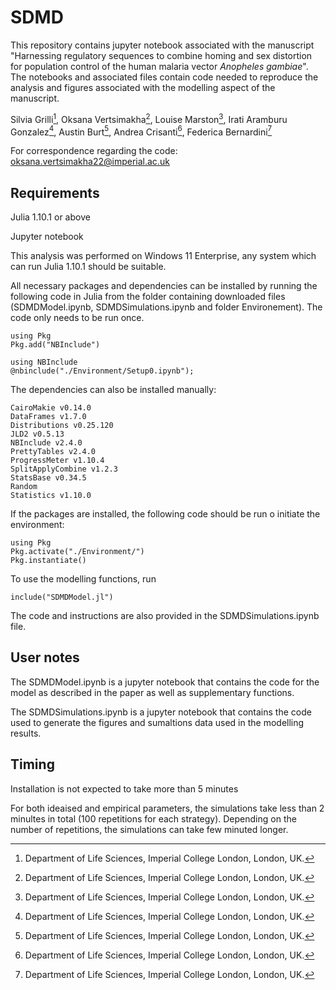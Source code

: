 # SDMD
This repository contains jupyter notebook associated with the manuscript "Harnessing regulatory sequences to combine homing and sex distortion for population control of the human malaria vector *Anopheles gambiae*". The notebooks and associated files contain code needed to reproduce the analysis and figures associated with the modelling aspect of the manuscript.

Silvia Grilli[^1], Oksana Vertsimakha[^1], Louise Marston[^1], Irati Aramburu Gonzalez[^1], Austin Burt[^1], Andrea Crisanti[^1], Federica Bernardini[^1]

[^1]: Department of Life Sciences, Imperial College London, London, UK.

For correspondence regarding the code: oksana.vertsimakha22@imperial.ac.uk



## Requirements 
Julia 1.10.1 or above

Jupyter notebook

This analysis was performed on Windows 11 Enterprise, any system which can run Julia 1.10.1 should be suitable.

All necessary packages and dependencies can be installed by running the following code in Julia from the folder containing downloaded files (SDMDModel.ipynb, SDMDSimulations.ipynb and folder Environement). The code only needs to be run once.
```
using Pkg
Pkg.add("NBInclude")  

using NBInclude
@nbinclude("./Environment/Setup0.ipynb");
```
The dependencies can also be installed manually:
```
CairoMakie v0.14.0
DataFrames v1.7.0
Distributions v0.25.120
JLD2 v0.5.13
NBInclude v2.4.0
PrettyTables v2.4.0
ProgressMeter v1.10.4
SplitApplyCombine v1.2.3
StatsBase v0.34.5
Random
Statistics v1.10.0
```
If the packages are installed, the following code should be run o initiate the environment:
```
using Pkg
Pkg.activate("./Environment/")
Pkg.instantiate()
```
To use the modelling functions, run
```
include("SDMDModel.jl")
```
The code and instructions are also provided in the SDMDSimulations.ipynb file.
## User notes
The SDMDModel.ipynb is a jupyter notebook that contains the code for the model as described in the paper as well as supplementary functions.

The SDMDSimulations.ipynb is a jupyter notebook that contains the code used to generate the figures and sumaltions data used in the modelling results.

## Timing
Installation is not expected to take more than 5 minutes

For both ideaised and empirical parameters, the simulations take less than 2 minultes in total (100 repetitions for each strategy). Depending on the number of repetitions, the simulations can take few minuted longer.


